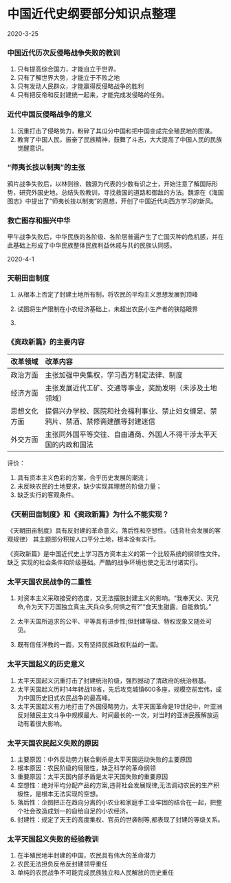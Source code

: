 # 中国近代史纲要部分知识点整理

2020-3-25

### 中国近代历次反侵略战争失败的教训

1. 只有提高综合国力，才能自立于世界。
2. 只有了解世界大势，才能立于不败之地
3. 只有发动人民群众，才能赢得反侵略战争的胜利
4. 只有把反帝和反封建统一起来，才能完成发侵略的任务。

### 近代中国反侵略战争的意义

1. 沉重打击了侵略势力，粉碎了其瓜分中国和把中国变成完全殖民地的图谋。
2. 教育了中国人民，振奋了民族精神，鼓舞了斗志，大大提高了中国人民的民族觉醒意识。

### “师夷长技以制夷”的主张

鸦片战争失败后，以林则徐、魏源为代表的少数有识之士，开始注意了解国际形势，研究外国史地，总结失败教训，寻找救国的道路和御敌的方法。魏源在《海国图志》中提出了“师夷长技以制夷”的思想，开创了中国近代向西方学习的新风。

### 救亡图存和振兴中华

甲午战争失败后，中华民族的各阶级、各阶层普遍产生了亡国灭种的危机感，并在此基础上形成了中华民族整体民族利益休戚与共的民族认同感。



2020-4-1

### 天朝田亩制度

1. 从根本上否定了封建土地所有制，将农民的平均主义思想发展到顶峰

2. 试图将生产限制在小农经济基础上，未超出农民小生产者的狭隘眼界
3. 

### 《资政新篇》的主要内容

| 改革领域     | 改革内容                                                     |
| ------------ | :----------------------------------------------------------- |
| 政治方面     | 主张加强中央集权，学习西方制定法律、制度                     |
| 经济方面     | 主张发展近代工矿、交通等事业，奖励发明（未涉及土地领域）     |
| 思想文化方面 | 提倡兴办学校、医院和社会福利事业、禁止妇女缠足、禁鸦片、禁酒、禁修斋建醮等封建迷信 |
| 外交方面     | 主张同外国平等交往、自由通商、外国人不得干涉太平天国的内政和国法 |

评价：

1. 具有资本主义色彩的方案，合乎历史发展的潮流；
2. 未反映农民的土地要求，缺少实现其理想的阶级力量；
3. 缺乏实行的客观条件。

### 《天朝田亩制度》和《资政新篇》为什么不能实现？

《天朝田亩制度》具有反封建的革命意义。落后性和空想性。（违背社会发展的客观规律） 其主题部分积按人口平分土地，根本没有实行。

《资政新篇》是中国近代史上学习西方资本主义的第一个比较系统的纲领性文件。缺乏 实现的社会条件和阶级基础。严酷的战争环境也使之无法付诸实行。

### 太平天国农民战争的二重性

1. 对资本主义采取接受的态度，又无法摆脱封建主义的影响。“我奉天父、天兄命,令为天下万国独立真主,天兵众多,何惧之有?”“食天生甜露，自能救饥。”

2. 太平天国所追求的公平、平等具有进步性;但封建等级、特权现象又随处可见。
3. 既有信任洋教的一面，又有坚持民族政权利益的一面。

### 太平天国起义的历史意义

1. 太平天国起义沉重打击了封建统治阶级，强烈撼动了清政府的统治根基。
2. 太平天国起义历时14年转战18省，先后攻克城镇600多座，规模空前宏伟，成为中国历史旧式农民战争的最高峰。
3. 太平天国起义有力地打击了外国侵略势力。太平天国革命是19世纪中，叶亚洲反对殖民主文斗争中规模最大、时间最长的-一次，对当时的亚洲民蔟解放运动有着很大影响。

### 太平天国农民起义失败的原因

1. 主要原因：中外反动势力联合剿杀是太平天国运动失败的主要原因
2. 根本原因：农民阶级的局限性，缺乏科学的革命纲领
3. 重要原因：太平天国内部矛盾是太平天国失败的重要原因
4. 空想性：绝对平均分配产品的方案,违背社会发展规律,无法调动农民的生产积极性，是根本无法实现的空想。
5. 落后性：企图把正在趋向分离的小农业和家庭手工业牢固的结合在一起，把整个社会改造成划一的自给自足的小农经济。
6. 封建性：规定了天王的高度集权、官员的世袭制等,都表现了封建的等级关系。

### 太平天国起义失败的经验教训

1. 在半殖民地半封建的中国，农民具有伟大的革命潜力
2. 农民无法担负反帝反封建领导重任
3. 单纯的农民战争不可能完成民族独立和人民解放的历史重任


